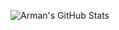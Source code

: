 ![Arman's GitHub Stats](https://github-readme-stats.vercel.app/api?&username=camarman&hide_border=true&title_color=ffffff&text_color=d6d6d6&border_radius=8&show_icons=true&icon_color=FAC8C7&bg_color=0,000428,004e92&count_private=true&include_all_commits=true)
